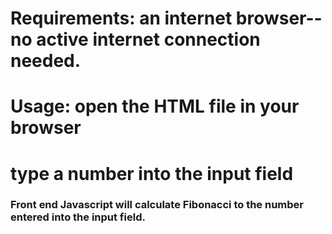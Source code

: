 # Requirements: an internet browser--no active internet connection needed.
# Usage: open the HTML file in your browser
# type a number into the input field

### Front end Javascript will calculate Fibonacci to the number entered into the input field.
